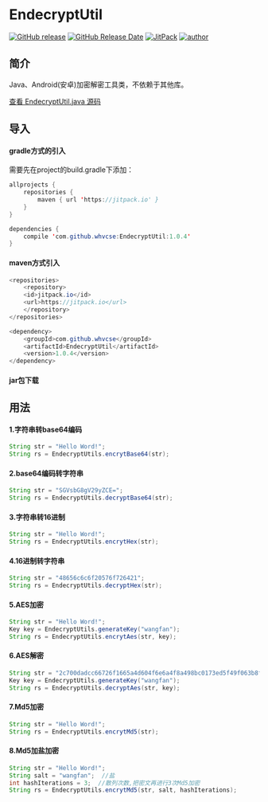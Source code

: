 # EndecryptUtil
[![GitHub release](https://img.shields.io/github/release/whvcse/EndecryptUtil.svg)]()
[![GitHub Release Date](https://img.shields.io/github/release-date/whvcse/EndecryptUtil.svg)]()
[![JitPack](https://img.shields.io/jitpack/v/whvcse/EndecryptUtil.svg)]()
[![author](https://img.shields.io/badge/author-wangfan-ff69b4.svg)]()

## 简介
Java、Android(安卓)加密解密工具类，不依赖于其他库。

[查看 EndecryptUtil.java 源码](https://github.com/chenshouw/EndecryptUtil/blob/master/src/main/java/com/wangfan/endecrypt/utils/EndecryptUtils.java)

## 导入
#### gradle方式的引入
需要先在project的build.gradle下添加：
```java
allprojects {
    repositories {
        maven { url 'https://jitpack.io' }
    }
}
```
```java
dependencies {
    compile 'com.github.whvcse:EndecryptUtil:1.0.4'
}
```
#### maven方式引入
```java
<repositories>
    <repository>
    <id>jitpack.io</id>
    <url>https://jitpack.io</url>
    </repository>
</repositories>

<dependency>
    <groupId>com.github.whvcse</groupId>
    <artifactId>EndecryptUtil</artifactId>
    <version>1.0.4</version>
</dependency>
```
#### jar包下载


## 用法
#### 1.字符串转base64编码
```java
String str = "Hello Word!";
String rs = EndecryptUtils.encrytBase64(str);
```
#### 2.base64编码转字符串
```java
String str = "SGVsbG8gV29yZCE=";
String rs = EndecryptUtils.decryptBase64(str);
```


#### 3.字符串转16进制
```java
String str = "Hello Word!";
String rs = EndecryptUtils.encrytHex(str);
```
#### 4.16进制转字符串
```java
String str = "48656c6c6f20576f726421";
String rs = EndecryptUtils.decryptHex(str);
```


#### 5.AES加密
```java
String str = "Hello Word!";
Key key = EndecryptUtils.generateKey("wangfan");
String rs = EndecryptUtils.encrytAes(str, key);
```
#### 6.AES解密
```java
String str = "2c700dadcc66726f1665a4d604f6e6a4f8a498bc0173ed5f49f063b8f1a74f7e";
Key key = EndecryptUtils.generateKey("wangfan");
String rs = EndecryptUtils.decryptAes(str, key);
```


#### 7.Md5加密
```java
String str = "Hello Word!";
String rs = EndecryptUtils.encrytMd5(str);
```
#### 8.Md5加盐加密
```java
String str = "Hello Word!";
String salt = "wangfan";  //盐
int hashIterations = 3;  //散列次数,把密文再进行3次Md5加密
String rs = EndecryptUtils.encrytMd5(str, salt, hashIterations);
```
 
